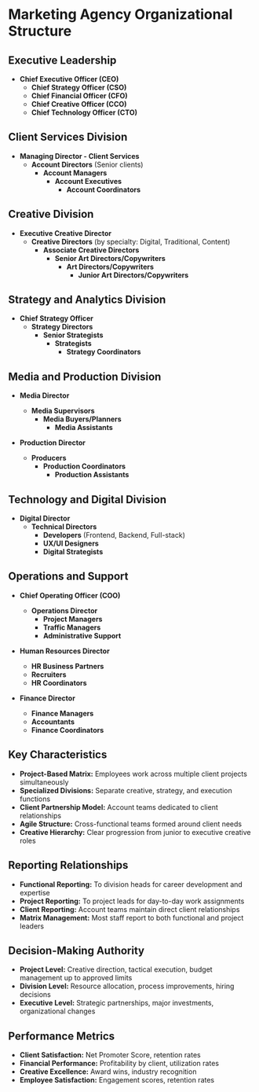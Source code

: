 # Marketing Agency Organizational Structure

## Executive Leadership
- **Chief Executive Officer (CEO)**
  - **Chief Strategy Officer (CSO)**
  - **Chief Financial Officer (CFO)**
  - **Chief Creative Officer (CCO)**
  - **Chief Technology Officer (CTO)**

## Client Services Division
- **Managing Director - Client Services**
  - **Account Directors** (Senior clients)
    - **Account Managers**
      - **Account Executives**
        - **Account Coordinators**

## Creative Division
- **Executive Creative Director**
  - **Creative Directors** (by specialty: Digital, Traditional, Content)
    - **Associate Creative Directors**
      - **Senior Art Directors/Copywriters**
        - **Art Directors/Copywriters**
          - **Junior Art Directors/Copywriters**

## Strategy and Analytics Division
- **Chief Strategy Officer**
  - **Strategy Directors**
    - **Senior Strategists**
      - **Strategists**
        - **Strategy Coordinators**

## Media and Production Division
- **Media Director**
  - **Media Supervisors**
    - **Media Buyers/Planners**
      - **Media Assistants**

- **Production Director**
  - **Producers**
    - **Production Coordinators**
      - **Production Assistants**

## Technology and Digital Division
- **Digital Director**
  - **Technical Directors**
    - **Developers** (Frontend, Backend, Full-stack)
    - **UX/UI Designers**
    - **Digital Strategists**

## Operations and Support
- **Chief Operating Officer (COO)**
  - **Operations Director**
    - **Project Managers**
    - **Traffic Managers**
    - **Administrative Support**

- **Human Resources Director**
  - **HR Business Partners**
  - **Recruiters**
  - **HR Coordinators**

- **Finance Director**
  - **Finance Managers**
  - **Accountants**
  - **Finance Coordinators**

## Key Characteristics
- **Project-Based Matrix:** Employees work across multiple client projects simultaneously
- **Specialized Divisions:** Separate creative, strategy, and execution functions
- **Client Partnership Model:** Account teams dedicated to client relationships
- **Agile Structure:** Cross-functional teams formed around client needs
- **Creative Hierarchy:** Clear progression from junior to executive creative roles

## Reporting Relationships
- **Functional Reporting:** To division heads for career development and expertise
- **Project Reporting:** To project leads for day-to-day work assignments
- **Client Reporting:** Account teams maintain direct client relationships
- **Matrix Management:** Most staff report to both functional and project leaders

## Decision-Making Authority
- **Project Level:** Creative direction, tactical execution, budget management up to approved limits
- **Division Level:** Resource allocation, process improvements, hiring decisions
- **Executive Level:** Strategic partnerships, major investments, organizational changes

## Performance Metrics
- **Client Satisfaction:** Net Promoter Score, retention rates
- **Financial Performance:** Profitability by client, utilization rates
- **Creative Excellence:** Award wins, industry recognition
- **Employee Satisfaction:** Engagement scores, retention rates
